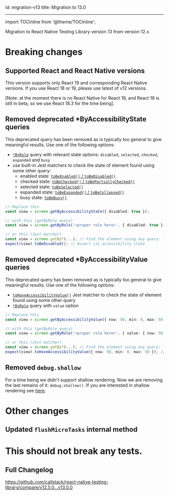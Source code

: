 id: migration-v13
title: Migration to 13.0

---

import TOCInline from '@theme/TOCInline';

Migration to React Native Testing Library version 13 from version 12.x.

<TOCInline toc={toc} />

# Breaking changes

## Supported React and React Native versions

This version supports only React 19 and corresponding React Native versions. If you use React 18 or 19, please use latest of v12 versions.

[Note: at the moment there is no React Native for React 19, and React 19 is still in beta, so we use React 18.3 for the time being].

## Removed deprecated \*ByAccessibilityState queries

This deprecated query has been removed as is typically too general to give meaningful results. Use one of the following options:

- [`*ByRole`](#by-role) query with relevant state options: `disabled`, `selected`, `checked`, `expanded` and `busy`
- use built-in Jest matchers to check the state of element found using some other query:
  - enabled state: [`toBeEnabled()` / `toBeDisabled()`](jest-matchers#tobeenabled)
  - checked state: [`toBeChecked()` / `toBePartiallyChecked()`](jest-matchers#tobechecked)
  - selected state: [`toBeSelected()`](jest-matchers#tobeselected)
  - expanded state: [`toBeExpanded()` / `toBeCollapsed()`](jest-matchers#tobeexpanded)
  - busy state: [`toBeBusy()`](jest-matchers#tobebusy)

```ts
// Replace this
const view = screen.getByAccessibilityState({ disabled: true });

// with this (getByRole query)
const view = screen.getByRole('<proper role here>', { disabled: true });

// or this (Jest matcher)
const view = screen.getBy*(...); // Find the element using any query: *ByRole, *ByText, *ByTestId
expect(view).toBeDisabled(); // Assert its accessibility state
```

## Removed deprecated \*ByAccessibilityValue queries

This deprecated query has been removed as is typically too general to give meaningful results. Use one of the following options:

- [`toHaveAccessibilityValue()`](jest-matchers#tohaveaccessibilityvalue) Jest matcher to check the state of element found using some other query
- [`*ByRole`](#by-role) query with `value` option

```ts
// Replace this
const view = screen.getByAccessibilityValue({ now: 50, min: 0, max: 50 });

// with this (getByRole query)
const view = screen.getByRole('<proper role here>', { value: { now: 50, min: 0, max: 50 } });

// or this (Jest matcher)
const view = screen.getBy*(...); // Find the element using any query: *ByRole, *ByText, *ByTestId
expect(view).toHaveAccessibilityValue({ now: 50, min: 0, max: 50 }); // Assert its accessibility value
```

## Removed `debug.shallow`

For a time being we didn't support shallow rendering. Now we are removing the last remains of it: `debug.shallow()`. If you are interested in shallow rendering see [here](migration-v2#removed-global-shallow-function).

# Other changes

## Updated `flushMicroTasks` internal method

# This should not break any tests.

## Full Changelog

https://github.com/callstack/react-native-testing-library/compare/v12.5.0...v13.0.0
